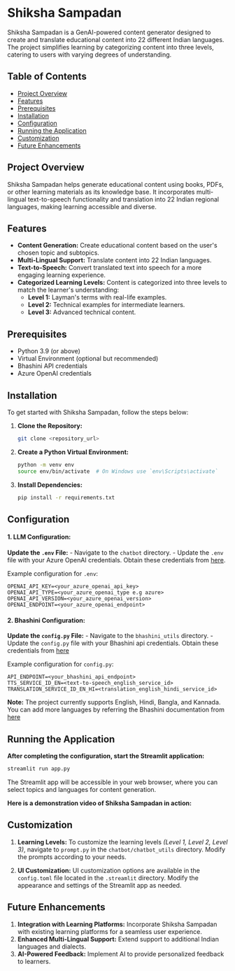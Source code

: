 # Shiksha Sampadan

Shiksha Sampadan is a GenAI-powered content generator designed to create and translate educational content into 22 different Indian languages. The project simplifies learning by categorizing content into three levels, catering to users with varying degrees of understanding.

## Table of Contents

- [Project Overview](#project-overview)
- [Features](#features)
- [Prerequisites](#prerequisites)
- [Installation](#installation)
- [Configuration](#configuration)
- [Running the Application](#running-the-application)
- [Customization](#customization)
- [Future Enhancements](#future-enhancements)

## Project Overview

Shiksha Sampadan helps generate educational content using books, PDFs, or other learning materials as its knowledge base. It incorporates multi-lingual text-to-speech functionality and translation into 22 Indian regional languages, making learning accessible and diverse.

## Features
- **Content Generation:** Create educational content based on the user's chosen topic and subtopics.
- **Multi-Lingual Support:** Translate content into 22 Indian languages.
- **Text-to-Speech:** Convert translated text into speech for a more engaging learning experience.
- **Categorized Learning Levels:** Content is categorized into three levels to match the learner's understanding:
  - **Level 1:** Layman's terms with real-life examples.
  - **Level 2:** Technical examples for intermediate learners.
  - **Level 3:** Advanced technical content.

## Prerequisites

- Python 3.9 (or above)
- Virtual Environment (optional but recommended)
- Bhashini API credentials
- Azure OpenAI credentials

## Installation
To get started with Shiksha Sampadan, follow the steps below:
1. **Clone the Repository:**
    ```bash
    git clone <repository_url>
    ```
2. **Create a Python Virtual Environment:**
    ```bash
    python -m venv env
    source env/bin/activate  # On Windows use `env\Scripts\activate`
    ```
3. **Install Dependencies:**
    ```bash
    pip install -r requirements.txt
    ```

## Configuration
 #### 1. LLM Configuration:
 **Update the `.env` File:**
     - Navigate to the `chatbot` directory.
     - Update the `.env` file with your Azure OpenAI credentials. Obtain these credentials from [here](https://learn.microsoft.com/en-us/azure/ai-services/openai/how-to/create-resource?pivots=web-portal).
  
 Example configuration for `.env`:
  ```env
  OPENAI_API_KEY=<your_azure_openai_api_key>
  OPENAI_API_TYPE=<your_azure_openai_type e.g azure>
  OPENAI_API_VERSION=<your_azure_openai_version>
  OPENAI_ENDPOINT=<your_azure_openai_endpoint>
  
  ```
    
 #### 2. Bhashini Configuration:
 **Update the `config.py` File:**
     - Navigate to the `bhashini_utils` directory.
     - Update the `config.py` file with your Bhashini api credentials. Obtain these credentials from [here](https://bhashini.gov.in/ulca/user/register)
     
 Example configuration for `config.py`:
  ```env
  API_ENDPOINT=<your_bhashini_api_endpoint>
  TTS_SERVICE_ID_EN=<text-to-speech_english_service_id>
  TRANSLATION_SERVICE_ID_EN_HI=<translation_english_hindi_service_id>
  
  ```    
  **Note:** The project currently supports English, Hindi, Bangla, and Kannada. You can add more languages by referring the Bhashini documentation from [here](https://bhashini.gitbook.io/bhashini-apis)


## Running the Application
**After completing the configuration, start the Streamlit application:**
```bash
streamlit run app.py
```
The Streamlit app will be accessible in your web browser, where you can select topics and languages for content generation.

**Here is a demonstration video of Shiksha Sampadan in action:**

[](https://github.com/user-attachments/assets/586d8c94-0309-48e4-98d7-d1bc23cd2afc)

## Customization
1. **Learning Levels:**
To customize the learning levels *(Level 1, Level 2, Level 3)*, navigate to `prompt.py` in the `chatbot/chatbot_utils` directory.
Modify the prompts according to your needs.

2. **UI Customization:**
UI customization options are available in the `config.toml` file located in the `.streamlit` directory.
Modify the appearance and settings of the Streamlit app as needed.

## Future Enhancements
1. **Integration with Learning Platforms:** Incorporate Shiksha Sampadan with existing learning platforms for a seamless user experience.
2. **Enhanced Multi-Lingual Support:** Extend support to additional Indian languages and dialects.
3. **AI-Powered Feedback:** Implement AI to provide personalized feedback to learners.


  



